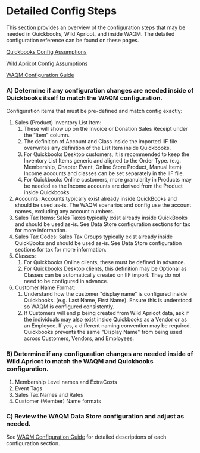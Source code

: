 # Detailed Config Steps

This section provides an overview of the configuration steps that may be needed in Quickbooks, Wild Apricot, and inside WAQM.  The detailed configuration reference can be found on these pages.

[Quickbooks Config Assumptions](../waqm-config-reference/quickbooks-config-assumptions.md)

[Wild Apricot Config Assumptions](../waqm-config-reference/wild-apricot-config-assumptions.md)

[WAQM Configuration Guide](../waqm-config-reference/waqm-configuration-guide.md)

### A) Determine if any configuration changes are needed inside of Quickbooks itself to match the WAQM configuration. &#x20;

Configuration items that must be pre-defined and match config exactly:&#x20;

1. Sales (Product) Inventory List Item:
   1. These will show up on the Invoice or Donation Sales Receipt under the “Item” column.
   2. The definition of Account and Class inside the imported IIF file overwrites any definition of the List Item inside Quickbooks.&#x20;
   3. For Quickbooks Desktop customers, it is recommended to keep the Inventory List Items generic and aligned to the Order Type. (e.g. Membership, Chapter Event, Online Store Product, Manual Item) Income accounts and classes can be set separately in the IIF file.
   4. For Quickbooks Online customers, more granularity in Products may be needed as the Income accounts are derived from the Product inside Quickbooks.
2. Accounts: Accounts typically exist already inside QuickBooks and should be used as-is. The WAQM scenarios and config use the account names, excluding any account numbers.&#x20;
3. Sales Tax Items: Sales Taxes typically exist already inside QuickBooks and should be used as-is. See Data Store configuration sections for tax for more information.&#x20;
4. Sales Tax Codes: Sales Tax Groups typically exist already inside QuickBooks and should be used as-is. See Data Store configuration sections for tax for more information.&#x20;
5. Classes:
   1. For Quickbooks Online clients, these must be defined in advance.
   2. For Quickbooks Desktop clients, this definition may be Optional as Classes can be automatically created on IIF import. They do not need to be configured in advance. &#x20;
6. Customer Name Format: &#x20;
   1. Understand how the customer "display name" is configured inside Quickbooks.   (e.g. Last Name, First Name).   Ensure this is understood so WAQM is configured consistently.
   2. If Customers will end p being created from Wild Apricot data, ask if the individuals may also exist inside Quickbooks as a Vendor or as an Employee.   If yes, a different naming convention may be required.  Quickbooks prevents the same "Display Name" from being used across Customers, Vendors, and Employees.

### B) Determine if any configuration changes are needed inside of Wild Apricot to match the WAQM and Quickbooks configuration. &#x20;

1. Membership Level names and ExtraCosts&#x20;
2. Event Tags&#x20;
3. Sales Tax Names and Rates&#x20;
4. Customer (Member) Name formats

### C) Review the WAQM Data Store configuration and adjust as needed.&#x20;

See [WAQM Configuration Guide](../waqm-config-reference/waqm-configuration-guide.md) for detailed descriptions of each configuration section.
